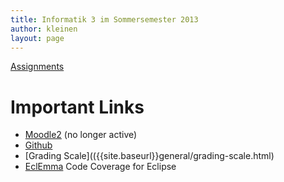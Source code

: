 ```yaml
---
title: Informatik 3 im Sommersemester 2013
author: kleinen
layout: page
---
```


[Assignments](assignments/index.html)

# Important Links

*   [Moodle2][1] (no longer active)
*   [Github][2]
*   [Grading Scale](({{site.baseurl}}general/grading-scale.html)
*   [EclEmma][4] Code Coverage for Eclipse

&nbsp;

 [1]: http://moodle2.htw-berlin.de/moodle/course/view.php?id=645
 [2]: http://github.com/info3
 [4]: http://eclemma.org
